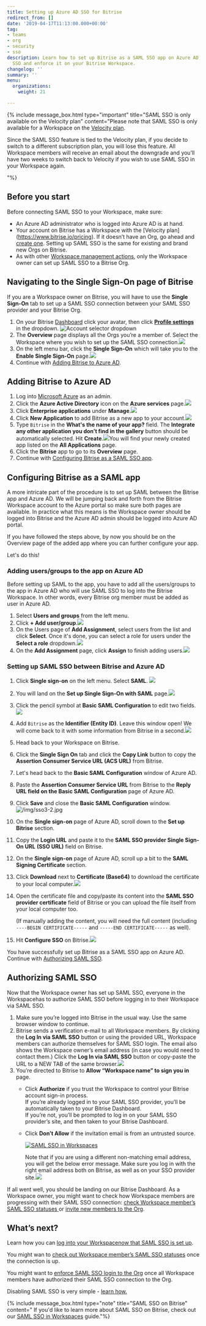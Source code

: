 ```yaml
---
title: Setting up Azure AD SSO for Bitrise
redirect_from: []
date: '2019-04-17T11:13:00.000+00:00'
tag:
- teams
- org
- security
- sso
description: Learn how to set up Bitrise as a SAML SSO app on Azure AD, enable SAML
  SSO and enforce it on your Bitrise Workspace.
changelog: ''
summary: ''
menu:
  organizations:
    weight: 21

---
```

{% include message_box.html type="important" title="SAML SSO is only available on the Velocity plan" content="Please note that SAML SSO is only available for a Workspace on the [Velocity plan](https://www.bitrise.io/pricing).

Since the SAML SSO feature is tied to the Velocity plan, if you decide to switch to a different subscription plan, you will lose this feature. All Workspace members will receive an email about the downgrade and you’ll have two weeks to switch back to Velocity if you wish to use SAML SSO in your Workspace again.

"%}

## Before you start

Before connecting SAML SSO to your Workspace, make sure:

* An Azure AD administrator who is logged into Azure AD is at hand.
* Your account on Bitrise has a Workspace with the [Velocity plan] (https://www.bitrise.io/pricing). If it doesn’t have an Org, go ahead and [create one](/team-management/organizations/creating-org/). Setting up SAML SSO is the same for existing and brand new Orgs on Bitrise.
* As with other [Workspace management actions](/team-management/organizations/members-organizations/), only the Workspace owner can set up SAML SSO to a Bitrise Org.

## Navigating to the Single Sign-On page of Bitrise

If you are a Workspace owner on Bitrise, you will have to use the **Single Sign-On** tab to set up a SAML SSO connection between your SAML SSO provider and your Bitrise Org.

1. On your Bitrise [Dashboard](https://app.bitrise.io/dashboard/builds) click your avatar, then click [**Profile settings**](https://app.bitrise.io/me/profile#/overview) in the dropdown. ![Account selector dropdown](/img/account-settings-dropdown.png)
2. The **Overview** page displays all the Orgs you’re a member of. Select the Workspace where you wish to set up the SAML SSO connection.![](/img/overview-tab.jpg)
3. On the left menu bar, click the **Single Sign-On** which will take you to the **Enable Single Sign-On** page.![](/img/enablesinglesignon.jpg)
4. Continue with [Adding Bitrise to Azure AD](/team-management/organizations/setting-up-azure-ad-sso-for-bitrise/#adding-bitrise-to-azure-ad).

## Adding Bitrise to Azure AD

1. Log into [Microsoft Azure](https://azure.microsoft.com/en-us/) as an admin.
2. Click the **Azure Active Directory** icon on the **Azure services** page.![](/img/azureactivedirstep2-1.jpg)
3. Click **Enterprise applications** under **Manage**.![](/img/enterpriseapps-1.jpg)
4. Click **New Application** to add Bitrise as a new app to your account.![](/img/newapplication-jpg.jpg)
5. Type `Bitrise` in the **What's the name of your app?** field. The **Integrate any other application you don’t find in the gallery** button should be automatically selected. Hit **Create**.![](/img/createyourownapp-1.jpg)You will find your newly created app listed on the **All Applications** page.
6. Click the **Bitrise** app to go to its **Overview** page.
7. Continue with [Configuring Bitrise as a SAML SSO app](/team-management/organizations/setting-up-azure-ad-sso-for-bitrise/#configuring-bitrise-as-a-saml-app).

## Configuring Bitrise as a SAML app

A more intricate part of the procedure is to set up SAML between the Bitrise app and Azure AD. We will be jumping back and forth from the Bitrise Workspace account to the Azure portal so make sure both pages are available. In practice what this means is the Workspace owner should be logged into Bitrise and the Azure AD admin should be logged into Azure AD portal.

If you have followed the steps above, by now you should be on the Overview page of the added app where you can further configure your app.

Let's do this!

### Adding users/groups to the app on Azure AD

Before setting up SAML to the app, you have to add all the users/groups to the app in Azure AD who will use SAML SSO to log into the Bitrise Workspace. In other words, every Bitrise org member must be added as user in Azure AD.

1. Select **Users and groups** from the left menu.
2. Click **+ Add user/group**.![](/img/azureuser1-1.jpg)
3. On the Users page of **Add Assignment**, select users from the list and click **Select**. Once it's done, you can select a role for users under the **Select a role** dropdown.![](/img/azureuser2-1.jpg)
4. On the **Add Assignment** page, click **Assign** to finish adding users.![](/img/azureuser3b-1.jpg)

### Setting up SAML SSO between Bitrise and Azure AD

 1. Click **Single sign-on** on the left menu. Select **SAML**. ![](/img/singlesignonazuread.png)
 2. You will land on the **Set up Single Sign-On with SAML** page.![](/img/sso2-1.jpg)
 3. Click the pencil symbol at **Basic SAML Configuration** to edit two fields.![](/img/sso2a-1.jpg)
 4. Add `Bitrise` as the **Identifier (Entity ID)**. Leave this window open! We will come back to it with some information from Bitrise in a second.![](/img/sso3-2.jpg)
 5. Head back to your Workspace on Bitrise.
 6. Click the **Single Sign On** tab and click the **Copy Link** button to copy the **Assertion Consumer Service URL (ACS URL)** from Bitrise.
 7. Let's head back to the **Basic SAML Configuration** window of Azure AD.
 8. Paste the **Assertion Consumer Service URL** from Bitrise to the **Reply URL field on the Basic SAML Configuration** page of Azure AD.
 9. Click **Save** and close the **Basic SAML Configuration** window.![/img/sso3-2.jpg](https://app.forestry.io/sites/mpxzvqn7ysfysw/body-media//img/sso3-2.jpg)
10. On the **Single sign-on** page of Azure AD, scroll down to the **Set up Bitrise** section.
11. Copy the **Login URL** and paste it to the **SAML SSO provider Single Sign-On URL** **(SSO URL)** field on Bitrise.
12. On the **Single sign-on** page of Azure AD, scroll up a bit to the **SAML Signing Certificate** section.
13. Click **Download** next to **Certificate (Base64)** to download the certificate to your local computer.![](/img/singlesignonsummary.jpg)
14. Open the certificate file and copy/paste its content into the **SAML SSO provider certificate** field of Bitrise or you can upload the file itself from your local computer too.

    (If manually adding the content, you will need the full content (including `----BEGIN CERTIFICATE-----` and `-----END CERTIFICATE-----` as well).
15. Hit **Configure SSO** on Bitrise.![](/img/enablesinglesignon.jpg)

You have successfully set up Bitrise as a SAML SSO app on Azure AD. Continue with [Authorizing SAML SSO](/team-management/organizations/setting-up-azure-ad-sso-for-bitrise/#authorizing-saml-sso).

## Authorizing SAML SSO

Now that the Workspace owner has set up SAML SSO, everyone in the Workspacehas to authorize SAML SSO before logging in to their Workspace via SAML SSO.

1. Make sure you’re logged into Bitrise in the usual way. Use the same browser window to continue.
2. Bitrise sends a verification e-mail to all Workspace members. By clicking the **Log In via SAML SSO** button or using the provided URL, Workspace members can authorize themselves for SAML SSO login. The email also shows the Workspace owner’s email address (in case you would need to contact them.) Click the **Log In via SAML SSO** button or copy-paste the URL to a NEW TAB of the same browser.[![](https://devcenter.bitrise.io/img/email-samlssso.jpg)](https://devcenter.bitrise.io/img/email-samlssso.jpg)
3. You’re directed to Bitrise to **Allow “Workspace name” to sign you in** page.
   * Click **Authorize** if you trust the Workspace to control your Bitrise account sign-in process.  
     If you’re already logged in to your SAML SSO provider, you’ll be automatically taken to your Bitrise Dashboard.  
     If you’re not, you’ll be prompted to log in on your SAML SSO provider’s site, and then taken to your Bitrise Dashboard.
   * Click **Don’t Allow** if the invitation email is from an untrusted source.

     [![SAML SSO in Workspaces](https://devcenter.bitrise.io/img/enable-saml.jpg)](https://devcenter.bitrise.io/img/enable-saml.jpg)

     Note that if you are using a different non-matching email address, you will get the below error message. Make sure you log in with the right email address both on Bitrise, as well as on your SSO provider site.[![](https://devcenter.bitrise.io/img/noconnectedsamlsso.png)](https://devcenter.bitrise.io/img/noconnectedsamlsso.png)

If all went well, you should be landing on our Bitrise Dashboard. As a Workspace owner, you might want to check how Workspace members are progressing with their SAML SSO connection: [check Workspace member’s SAML SSO statuses ](https://devcenter.bitrise.io/team-management/organizations/saml-sso-in-organizations/#checking-saml-sso-statuses-on-bitrise)or [invite new members to the Org](https://devcenter.bitrise.io/team-management/organizations/saml-sso-in-organizations/#inviting-new-workspace-members-with-saml-sso).

## What’s next?

Learn how you can [log into your Workspacenow that SAML SSO is set up](/team-management/organizations/saml-sso-in-organizations/#logging-in-via-saml-sso-with-a-bitrise-account).

You might wan to [check out Workspace member’s SAML SSO statuses](/team-management/organizations/saml-sso-in-organizations/#checking-saml-sso-statuses-on-bitrise) once the connection is up.

You might want to [enforce SAML SSO login to the Org](/team-management/organizations/saml-sso-in-organizations/#enforcing-saml-sso-on-a-workspace) once all Workspace members have authorized their SAML SSO connection to the Org.

Disabling SAML SSO is very simple - [learn how.](/team-management/organizations/saml-sso-in-organizations/#disabling-a-workspaces-saml-sso)

{% include message_box.html type="note" title="SAML SSO on Bitrise" content=" If you'd like to learn more about SAML SSO on Bitrise, check out our [SAML SSO in Workspaces](/team-management/organizations/saml-sso-in-organizations/) guide."%}
